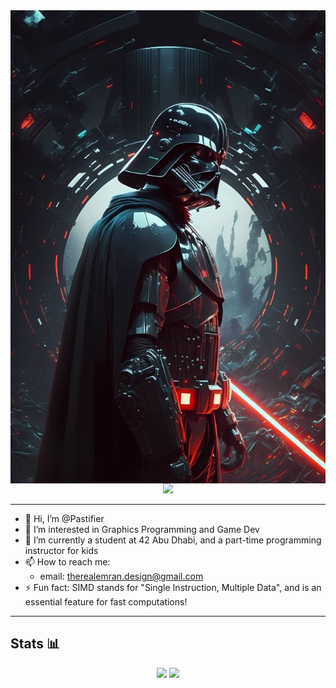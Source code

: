 <img src="assets/darth.jpg" align=center size=200x200/>

<div align=center>
  <a href="https://git.io/streak-stats">
    <img src="https://github-readme-streak-stats.herokuapp.com?user=Pastifier&theme=shadow-purple"/>
  </a>
</div>

---
- 👋 Hi, I’m @Pastifier
- 👀 I’m interested in Graphics Programming and Game Dev
- 🌱 I’m currently a student at 42 Abu Dhabi, and a part-time programming instructor for kids
- 📫 How to reach me:
  - email: therealemran.design@gmail.com
- ⚡ Fun fact: SIMD stands for "Single Instruction, Multiple Data", and is an essential feature for fast computations!

---
## Stats 📊

<div align=center>
  <img src="https://github-readme-stats.vercel.app/api?username=Pastifier&count_private=true&show_icons=true&theme=chartreuse-dark&hide=contribs"/>
  <a href="https://github.com/anuraghazra/github-readme-stats">
    <img src="https://github-readme-stats.vercel.app/api/top-langs/?username=Pastifier&layout=compact&theme=vision-friendly-dark"/>
  </a>
</div>
<!--
![Grading](https://github-readme-stats.vercel.app/api?username=Pastifier&count_private=true&show_icons=true&theme=chartreuse-dark&hide=contribs)[![Top Langs](https://github-readme-stats.vercel.app/api/top-langs/?username=Pastifier&layout=compact&theme=vision-friendly-dark)](https://github.com/anuraghazra/github-readme-stats)
-->
